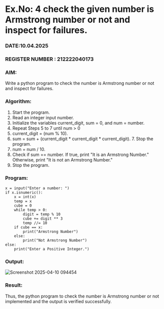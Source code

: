 # Ex.No: 4 check the given number is Armstrong number or not and inspect for failures.
### DATE:10.04.2025                                                                            
### REGISTER NUMBER : 212222040173
### AIM: 
Write a python program to check the number is Armstrong number or not and inspect for failures.

### Algorithm:
1.  Start the program.
2.	Read an integer input number.
3.	Initialize the variables current_digit, sum = 0, and num = number.
4.	Repeat Steps 5 to 7 until num > 0
5.	current_digit = (num % 10).
6.	sum = sum + (current_digit * current_digit * current_digit). 7. Stop the program.
7.	num = num / 10.
8.	Check if sum == number. If true, print "It is an Armstrong Number." Otherwise, print "It is not an Armstrong Number."
9.	Stop the program.

### Program:

```
x = input("Enter a number: ")
if x.isnumeric():
    x = int(x)
    temp = x
    cube = 0
    while temp > 0:
        digit = temp % 10
        cube += digit ** 3
        temp //= 10
    if cube == x:
        print("Armstrong Number")
    else:
        print("Not Armstrong Number")
else:
    print("Enter a Positive Integer.")

```
### Output:
![Screenshot 2025-04-10 094454](https://github.com/user-attachments/assets/145858de-ad0e-4ccb-8eaf-185970d769a7)

### Result:
Thus, the python program to check the number is Armstrong number or not implemented and the output is verified successfully.



